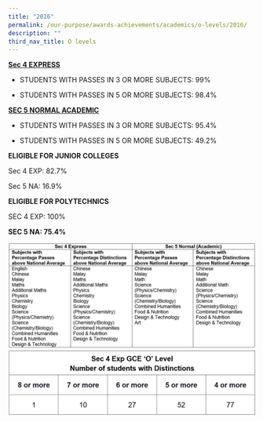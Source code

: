 ```yaml
---
title: "2016"
permalink: /our-purpose/awards-achievements/academics/o-levels/2016/
description: ""
third_nav_title: O levels
---
```

<strong><u>Sec 4 EXPRESS</strong></u>

* STUDENTS WITH PASSES IN 3 OR MORE SUBJECTS: 99%

* STUDENTS WITH PASSES IN 5 OR MORE SUBJECTS: 98.4%

<strong><u>SEC 5 NORMAL ACADEMIC</strong></u>

* STUDENTS WITH PASSES IN 3 OR MORE SUBJECTS: 95.4%

* STUDENTS WITH PASSES IN 5 OR MORE SUBJECTS: 49.2%

**ELIGIBLE FOR JUNIOR COLLEGES**

Sec 4 EXP: 82.7%

Sec 5 NA: 16.9%

**ELIGIBLE FOR POLYTECHNICS**

SEC 4 EXP: 100%

**SEC 5 NA: 75.4%**

![](/images/GCE%20olevel2017d.jpg)
![](/images/GCE%20olevel2017e.jpg)